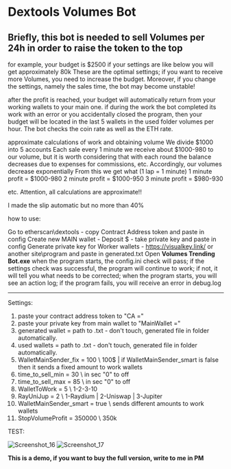 # Dextools Volumes Bot

## Briefly, this bot is needed to sell Volumes per 24h in order to raise the token to the top


for example, your budget is $2500
if your settings are like below you will get approximately 80k
These are the optimal settings; if you want to receive more Volumes, you need to increase the budget.
Moreover, if you change the settings, namely the sales time, the bot may become unstable!

after the profit is reached, your budget will automatically return from your working wallets to your main one.
if during the work the bot completed its work with an error or you accidentally closed the program, then your budget will be located in the last 5 wallets in the used folder
volumes per hour.
The bot checks the coin rate as well as the ETH rate.

approximate calculations of work and obtaining volume
We divide $1000 into 5 accounts
Each sale every 1 minute we receive about $1000-980 to our volume, but it is worth considering that with each round the balance decreases due to expenses for commissions, etc. Accordingly, our volumes decrease exponentially
From this we get what (1 lap = 1 minute)
1 minute profit = $1000-980
2 minute profit = $1000-950
3 minute profit = $980-930

etc.
Attention, all calculations are approximate!!


I made the slip automatic but no more than 40%

how to use:

Go to etherscan\dextools - copy Contract Address token and paste in config
Create new MAIN wallet - Deposit $ - take private key and paste in config
Generate private key for Worker wallets - https://visualkey.link/ or another site\program and paste in generated.txt
Open **Volumes Trending Bot.exe** when the program starts, the config.ini check will pass; if the settings check was successful, the program will continue to work; if not, it will tell you what needs to be corrected; when the program starts, you will see an action log; if the program fails, you will receive an error in debug.log


-------------------------------------------------

Settings:

1. paste your contract address token to "CA ="
2. paste your private key from main wallet to "MainWallet ="
3. generated wallet = path to .txt - don't touch, generated file in folder automatically.
4. used wallets = path to .txt - don't touch, generated file in folder automatically.
5. WalletMainSender_fix = 100 \\ 100$ | if WalletMainSender_smart is false then it sends a fixed amount to work wallets
6. time_to_sell_min = 30 \\ in sec "0" to off
7. time_to_sell_max = 85 \\ in sec "0" to off
8. WalletToWork = 5 \\ 1-2-3-10
9. RayUniJup = 2 \\ 1-Raydium | 2-Uniswap | 3-Jupiter
10. WalletMainSender_smart = true \\ sends different amounts to work wallets
11. StopVolumeProfit = 350000 \\ 350k

TEST:

![Screenshot_16](https://github.com/turbor1/Dextools-Volumes-Bot/assets/155108454/95ea7405-aed3-4e66-9e28-4b4f6203c4cc)
![Screenshot_17](https://github.com/turbor1/Dextools-Volumes-Bot/assets/155108454/b3f18d92-0dca-4216-848d-0c7c7b439d4d)


**This is a demo, if you want to buy the full version, write to me in PM**
